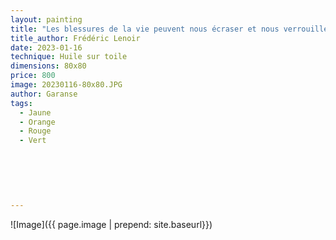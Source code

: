 ```yaml
---
layout: painting
title: "Les blessures de la vie peuvent nous écraser et nous verrouiller. Elles peuvent aussi nous rendre plus forts et plus ouverts aux autres. Nous n'avons pas choisi de les subir, mais nous sommes libres d'en faire des enclumes qui nous enfoncent, ou des points d'appui qui nous élèvent. C'est l'un des grands mystères de l'âme humaine."   
title_author: Frédéric Lenoir    
date: 2023-01-16
technique: Huile sur toile
dimensions: 80x80
price: 800
image: 20230116-80x80.JPG
author: Garanse
tags:
  - Jaune
  - Orange
  - Rouge
  - Vert
  
  
 
  
  
  
---
```

![Image]({{ page.image | prepend: site.baseurl}})

